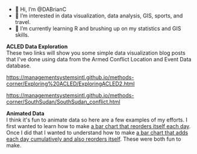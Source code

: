 - 👋 Hi, I’m @DABrianC
- 👀 I’m interested in data visualization, data analysis, GIS, sports, and travel.
- 🌱 I’m currently learning R and brushing up on my statistics and GIS skills.

**ACLED Data Exploration** <br>
These two links will show you some simple data visualization blog posts that I've done using data from the Armed Conflict Location and Event Data database.

https://managementsystemsintl.github.io/methods-corner/Exploring%20ACLED/ExploringACLED2.html

https://managementsystemsintl.github.io/methods-corner/SouthSudan/SouthSudan_conflict.html

**Animated Data** <br>
I think it's fun to animate data so here are a few examples of my efforts. I first wanted to learn how to make [a bar chart that reorders itself each day](https://github.com/DABrianC/ACLED-Sandbox/blob/main/WestAfricaEventsDaily.gif). Once I did that I wanted to understand how to make [a bar chart that adds each day cumulatively and also reorders itself](https://github.com/DABrianC/ACLED-Sandbox/blob/main/WestAfricaEventsSumming.gif). These were both fun to make.



<!---
DABrianC/DABrianC is a ✨ special ✨ repository because its `README.md` (this file) appears on your GitHub profile.
You can click the Preview link to take a look at your changes.
--->
